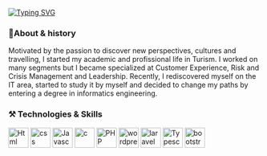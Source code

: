 [![Typing SVG](https://readme-typing-svg.demolab.com/?color=802190&center=true&width=1000&lines=Hello,+my+name+is+Jessica;I'm+in+career+transition;I'm+studying+Informatics+Engineering
)](https://git.io/typing-svg)
### 🖖About & history
Motivated by the passion to discover new perspectives, cultures and travelling, I started my academic and profissional life in Turism. I worked on many segments but I became specialized at Customer Experience, Risk and Crisis Management and Leadership. Recently, I rediscovered myself on the IT area, started to study it by myself and decided to change my paths by entering a degree in informatics engineering.
### ⚒️ Technologies & Skills
<div align = "left">
 <img align="center" alt="Html" height="40" width="40" src="https://img.icons8.com/color/48/null/html-5--v1.png">
 <img align="center" alt="css" height="40" width="40" src="https://img.icons8.com/color/512/css3.png">
 <img align="center" alt="Javascript" height="40" width="40" src="https://xesque.rocketseat.dev/platform/tech/javascript.svg">
 <img align="center" alt="c" height="40" width="40" src="https://upload.wikimedia.org/wikipedia/commons/1/18/C_Programming_Language.svg">
 <img align="center" alt="PHP" height ="40" width="40" src="https://img.icons8.com/officel/80/null/php-logo.png"/>
 <img align="center" alt="wordpress" height="40" width="40" src="https://img.icons8.com/color/48/null/wordpress.png">
 <img align="center" alt="laravel" height="40" width="40" src="https://img.icons8.com/fluency/48/null/laravel.png">
 <img align="center" alt="Typescript" height="40" width="40" src="https://img.icons8.com/fluency/344/typescript.png">
 <img align="center" alt="bootstrap" height="40" width="40" src="https://img.icons8.com/color/48/null/bootstrap.png">    
</div>
<!--
**JessicaC-Silva/JessicaC-Silva** is a ✨ _special_ ✨ repository because its `README.md` (this file) appears on your GitHub profile.

Here are some ideas to get you started:

- 🔭 I’m currently working on ...
- 🌱 I’m currently learning ...
- 👯 I’m looking to collaborate on ...
- 🤔 I’m looking for help with ...
- 💬 Ask me about ...
- 📫 How to reach me: ...
- 😄 Pronouns: ...
- ⚡ Fun fact: ...
-->
